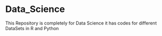 # Data_Science
This Repository is completely for Data Science it has codes for different DataSets in R and Python
